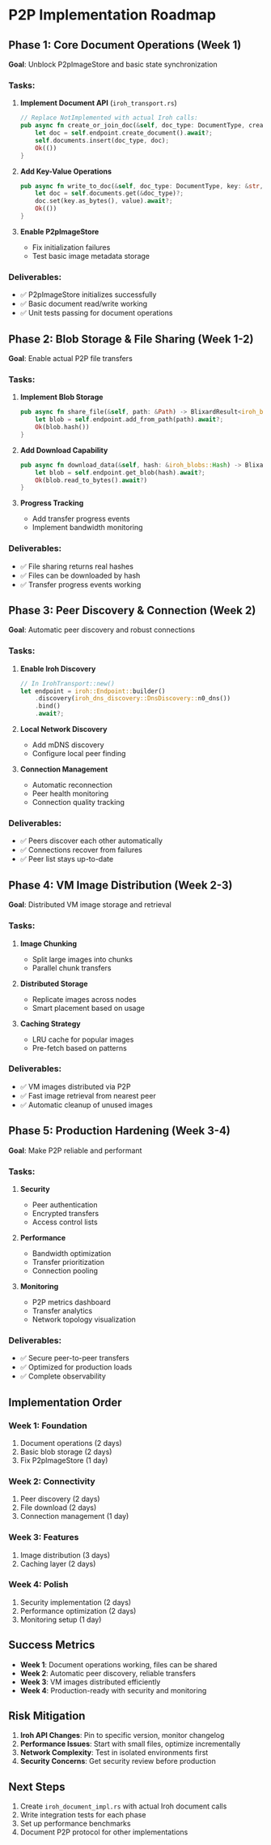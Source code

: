 # P2P Implementation Roadmap

## Phase 1: Core Document Operations (Week 1)
**Goal**: Unblock P2pImageStore and basic state synchronization

### Tasks:
1. **Implement Document API** (`iroh_transport.rs`)
   ```rust
   // Replace NotImplemented with actual Iroh calls:
   pub async fn create_or_join_doc(&self, doc_type: DocumentType, create: bool) -> BlixardResult<()> {
       let doc = self.endpoint.create_document().await?;
       self.documents.insert(doc_type, doc);
       Ok(())
   }
   ```

2. **Add Key-Value Operations**
   ```rust
   pub async fn write_to_doc(&self, doc_type: DocumentType, key: &str, value: &[u8]) -> BlixardResult<()> {
       let doc = self.documents.get(&doc_type)?;
       doc.set(key.as_bytes(), value).await?;
       Ok(())
   }
   ```

3. **Enable P2pImageStore**
   - Fix initialization failures
   - Test basic image metadata storage

### Deliverables:
- ✅ P2pImageStore initializes successfully
- ✅ Basic document read/write working
- ✅ Unit tests passing for document operations

## Phase 2: Blob Storage & File Sharing (Week 1-2)
**Goal**: Enable actual P2P file transfers

### Tasks:
1. **Implement Blob Storage**
   ```rust
   pub async fn share_file(&self, path: &Path) -> BlixardResult<iroh_blobs::Hash> {
       let blob = self.endpoint.add_from_path(path).await?;
       Ok(blob.hash())
   }
   ```

2. **Add Download Capability**
   ```rust
   pub async fn download_data(&self, hash: &iroh_blobs::Hash) -> BlixardResult<Vec<u8>> {
       let blob = self.endpoint.get_blob(hash).await?;
       Ok(blob.read_to_bytes().await?)
   }
   ```

3. **Progress Tracking**
   - Add transfer progress events
   - Implement bandwidth monitoring

### Deliverables:
- ✅ File sharing returns real hashes
- ✅ Files can be downloaded by hash
- ✅ Transfer progress events working

## Phase 3: Peer Discovery & Connection (Week 2)
**Goal**: Automatic peer discovery and robust connections

### Tasks:
1. **Enable Iroh Discovery**
   ```rust
   // In IrohTransport::new()
   let endpoint = iroh::Endpoint::builder()
       .discovery(iroh_dns_discovery::DnsDiscovery::n0_dns())
       .bind()
       .await?;
   ```

2. **Local Network Discovery**
   - Add mDNS discovery
   - Configure local peer finding

3. **Connection Management**
   - Automatic reconnection
   - Peer health monitoring
   - Connection quality tracking

### Deliverables:
- ✅ Peers discover each other automatically
- ✅ Connections recover from failures
- ✅ Peer list stays up-to-date

## Phase 4: VM Image Distribution (Week 2-3)
**Goal**: Distributed VM image storage and retrieval

### Tasks:
1. **Image Chunking**
   - Split large images into chunks
   - Parallel chunk transfers

2. **Distributed Storage**
   - Replicate images across nodes
   - Smart placement based on usage

3. **Caching Strategy**
   - LRU cache for popular images
   - Pre-fetch based on patterns

### Deliverables:
- ✅ VM images distributed via P2P
- ✅ Fast image retrieval from nearest peer
- ✅ Automatic cleanup of unused images

## Phase 5: Production Hardening (Week 3-4)
**Goal**: Make P2P reliable and performant

### Tasks:
1. **Security**
   - Peer authentication
   - Encrypted transfers
   - Access control lists

2. **Performance**
   - Bandwidth optimization
   - Transfer prioritization
   - Connection pooling

3. **Monitoring**
   - P2P metrics dashboard
   - Transfer analytics
   - Network topology visualization

### Deliverables:
- ✅ Secure peer-to-peer transfers
- ✅ Optimized for production loads
- ✅ Complete observability

## Implementation Order

### Week 1: Foundation
1. Document operations (2 days)
2. Basic blob storage (2 days)
3. Fix P2pImageStore (1 day)

### Week 2: Connectivity
1. Peer discovery (2 days)
2. File download (2 days)
3. Connection management (1 day)

### Week 3: Features
1. Image distribution (3 days)
2. Caching layer (2 days)

### Week 4: Polish
1. Security implementation (2 days)
2. Performance optimization (2 days)
3. Monitoring setup (1 day)

## Success Metrics

- **Week 1**: Document operations working, files can be shared
- **Week 2**: Automatic peer discovery, reliable transfers
- **Week 3**: VM images distributed efficiently
- **Week 4**: Production-ready with security and monitoring

## Risk Mitigation

1. **Iroh API Changes**: Pin to specific version, monitor changelog
2. **Performance Issues**: Start with small files, optimize incrementally
3. **Network Complexity**: Test in isolated environments first
4. **Security Concerns**: Get security review before production

## Next Steps

1. Create `iroh_document_impl.rs` with actual Iroh document calls
2. Write integration tests for each phase
3. Set up performance benchmarks
4. Document P2P protocol for other implementations